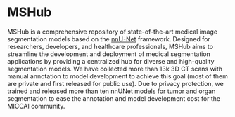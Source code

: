 # MSHub
MSHub is a comprehensive repository of state-of-the-art medical image segmentation models based on the [nnU-Net](https://github.com/MIC-DKFZ/nnUNet) framework. Designed for researchers, developers, and healthcare professionals, MSHub aims to streamline the development and deployment of medical segmentation applications by providing a centralized hub for diverse and high-quality segmentation models. We have collected more than 13k 3D CT scans with manual annotation to model development to achieve this goal (most of them are private and first released for public use). Due to privacy protection, we trained and released more than ten nnUNet models for tumor and organ segmentation to ease the annotation and model development cost for the MICCAI community.
